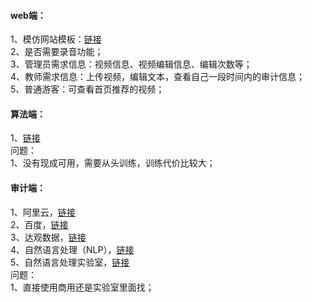 #### web端：
1、模仿网站模板：[链接](https://academicearth.org/)<br>
2、是否需要录音功能；<br>
3、管理员需求信息：视频信息、视频编辑信息、编辑次数等；<br>
4、教师需求信息：上传视频，编辑文本，查看自己一段时间内的审计信息；<br>
5、普通游客：可查看首页推荐的视频；<br>

#### 算法端：
1、[链接](https://github.com/athena-team/athena)<br>
问题：<br>
1、没有现成可用，需要从头训练，训练代价比较大；<br>

#### 审计端：
1、阿里云，[链接](https://help.aliyun.com/document_detail/70440.html)<br>
2、百度，[链接](https://ai.baidu.com/tech/textcensoring)<br>
3、达观数据，[链接](https://www.datagrand.com/text-review.html)<br>
4、自然语言处理（NLP），[链接](https://zhuanlan.zhihu.com/p/108977446)<br>
5、自然语言处理实验室，[链接](https://zhuanlan.zhihu.com/p/145318968)<br>
问题：<br>
1、直接使用商用还是实验室里面找；<br>